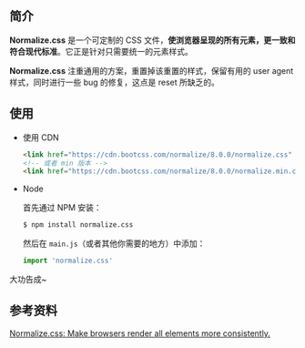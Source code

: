 ## 简介
**Normalize.css** 是一个可定制的 CSS 文件，**使浏览器呈现的所有元素，更一致和符合现代标准**。它正是针对只需要统一的元素样式。

**Normalize.css** 注重通用的方案，重置掉该重置的样式，保留有用的 user agent 样式，同时进行一些 bug 的修复，这点是 reset 所缺乏的。

## 使用

- 使用 CDN

  ```html
  <link href="https://cdn.bootcss.com/normalize/8.0.0/normalize.css" rel="stylesheet">
  <!-- 或者 min 版本 -->
  <link href="https://cdn.bootcss.com/normalize/8.0.0/normalize.min.css" rel="stylesheet">
  ```

- Node

  首先通过 NPM 安装：

  ```bash
  $ npm install normalize.css
  ```

  然后在 `main.js`（或者其他你需要的地方）中添加：

  ```js
  import 'normalize.css'
  ```

大功告成~

## 参考资料

[Normalize.css: Make browsers render all elements more consistently.](http://necolas.github.io/normalize.css/)